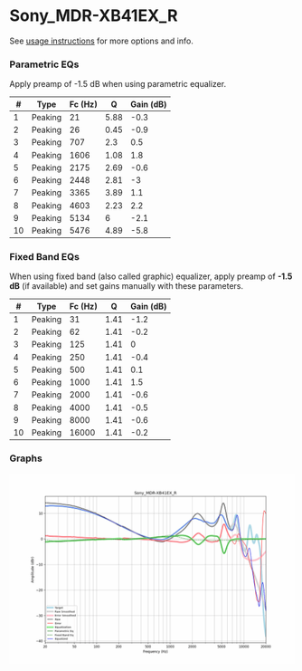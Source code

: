 # Sony_MDR-XB41EX_R
See [usage instructions](https://github.com/jaakkopasanen/AutoEq#usage) for more options and info.

### Parametric EQs
Apply preamp of -1.5 dB when using parametric equalizer.

|   # | Type    |   Fc (Hz) |    Q |   Gain (dB) |
|-----|---------|-----------|------|-------------|
|   1 | Peaking |        21 | 5.88 |        -0.3 |
|   2 | Peaking |        26 | 0.45 |        -0.9 |
|   3 | Peaking |       707 | 2.3  |         0.5 |
|   4 | Peaking |      1606 | 1.08 |         1.8 |
|   5 | Peaking |      2175 | 2.69 |        -0.6 |
|   6 | Peaking |      2448 | 2.81 |        -3   |
|   7 | Peaking |      3365 | 3.89 |         1.1 |
|   8 | Peaking |      4603 | 2.23 |         2.2 |
|   9 | Peaking |      5134 | 6    |        -2.1 |
|  10 | Peaking |      5476 | 4.89 |        -5.8 |

### Fixed Band EQs
When using fixed band (also called graphic) equalizer, apply preamp of **-1.5 dB** (if available) and set gains manually with these parameters.

|   # | Type    |   Fc (Hz) |    Q |   Gain (dB) |
|-----|---------|-----------|------|-------------|
|   1 | Peaking |        31 | 1.41 |        -1.2 |
|   2 | Peaking |        62 | 1.41 |        -0.2 |
|   3 | Peaking |       125 | 1.41 |         0   |
|   4 | Peaking |       250 | 1.41 |        -0.4 |
|   5 | Peaking |       500 | 1.41 |         0.1 |
|   6 | Peaking |      1000 | 1.41 |         1.5 |
|   7 | Peaking |      2000 | 1.41 |        -0.6 |
|   8 | Peaking |      4000 | 1.41 |        -0.5 |
|   9 | Peaking |      8000 | 1.41 |        -0.6 |
|  10 | Peaking |     16000 | 1.41 |        -0.2 |

### Graphs
![](./Sony_MDR-XB41EX_R.png)
